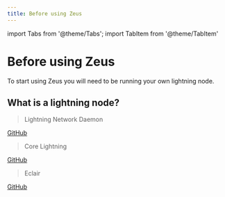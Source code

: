 ```yaml
---
title: Before using Zeus
---
```


import Tabs from '@theme/Tabs';
import TabItem from '@theme/TabItem'

# Before using Zeus

To start using Zeus you will need to be running your own lightning node.

## What is a lightning node?

<Tabs>

<TabItem value="LND">

> Lightning Network Daemon
  
[GitHub](https://github.com/lightningnetwork/lnd/)

</TabItem>

<TabItem value="Core Lightning">

> Core Lightning

[GitHub](https://github.com/ElementsProject/lightning)

</TabItem>

<TabItem value="Eclair">

> Eclair
  
[GitHub](https://github.com/ACINQ/eclair)

</TabItem>

</Tabs>
